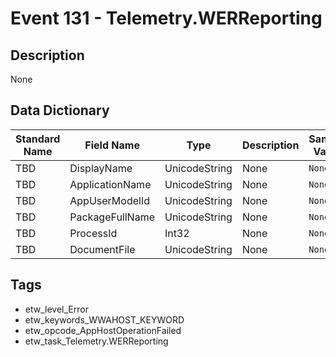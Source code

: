 # Event 131 - Telemetry.WERReporting

## Description
None

## Data Dictionary
|Standard Name|Field Name|Type|Description|Sample Value|
|---|---|---|---|---|
|TBD|DisplayName|UnicodeString|None|`None`|
|TBD|ApplicationName|UnicodeString|None|`None`|
|TBD|AppUserModelId|UnicodeString|None|`None`|
|TBD|PackageFullName|UnicodeString|None|`None`|
|TBD|ProcessId|Int32|None|`None`|
|TBD|DocumentFile|UnicodeString|None|`None`|

## Tags
* etw_level_Error
* etw_keywords_WWAHOST_KEYWORD
* etw_opcode_AppHostOperationFailed
* etw_task_Telemetry.WERReporting